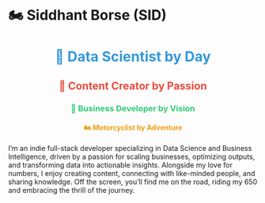 # 🏍️ Siddhant Borse (SID)
<h1 align="center" style="color:#3498db;">🚀 Data Scientist by Day</h1>
<h2 align="center" style="color:#e74c3c;">🎥 Content Creator by Passion</h2>
<h3 align="center" style="color:#2ecc71;">💼 Business Developer by Vision</h3>
<h4 align="center" style="color:#f39c12;">🏍️ Motorcyclist by Adventure</h4>

I’m an indie full-stack developer specializing in Data Science and Business Intelligence, driven by a passion for scaling businesses, optimizing outputs, and transforming data into actionable insights. Alongside my love for numbers, I enjoy creating content, connecting with like-minded people, and sharing knowledge. Off the screen, you’ll find me on the road, riding my 650 and embracing the thrill of the journey.

